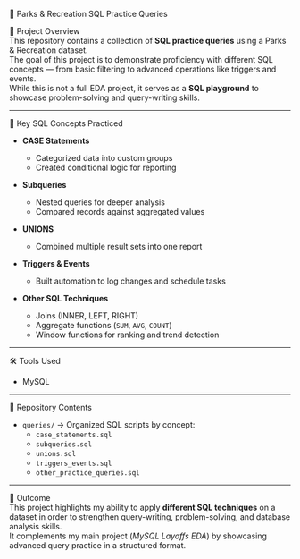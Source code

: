  🌳 Parks & Recreation SQL Practice Queries

📌 Project Overview  
This repository contains a collection of **SQL practice queries** using a Parks & Recreation dataset.  
The goal of this project is to demonstrate proficiency with different SQL concepts — from basic filtering to advanced operations like triggers and events.  
While this is not a full EDA project, it serves as a **SQL playground** to showcase problem-solving and query-writing skills.  

---

 🔑 Key SQL Concepts Practiced  
- **CASE Statements**  
  - Categorized data into custom groups  
  - Created conditional logic for reporting  

- **Subqueries**  
  - Nested queries for deeper analysis  
  - Compared records against aggregated values  

- **UNIONS**  
  - Combined multiple result sets into one report  

- **Triggers & Events**  
  - Built automation to log changes and schedule tasks  

- **Other SQL Techniques**  
  - Joins (INNER, LEFT, RIGHT)  
  - Aggregate functions (`SUM`, `AVG`, `COUNT`)  
  - Window functions for ranking and trend detection  

---

 🛠️ Tools Used  
- MySQL  

---

 📂 Repository Contents  
- `queries/` → Organized SQL scripts by concept:  
  - `case_statements.sql`  
  - `subqueries.sql`  
  - `unions.sql`  
  - `triggers_events.sql`  
  - `other_practice_queries.sql`  

---

 🚀 Outcome  
This project highlights my ability to apply **different SQL techniques** on a dataset in order to strengthen query-writing, problem-solving, and database analysis skills.  
It complements my main project (*MySQL Layoffs EDA*) by showcasing advanced query practice in a structured format.  
